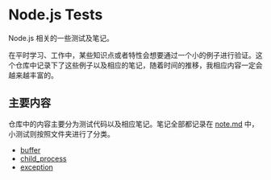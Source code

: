 # Node.js Tests

Node.js 相关的一些测试及笔记。

在平时学习、工作中，某些知识点或者特性会想要通过一个小的例子进行验证。这个仓库中记录下了这些例子以及相应的笔记，随着时间的推移，我相应内容一定会越来越丰富的。

## 主要内容

仓库中的内容主要分为测试代码以及相应笔记。笔记全部都记录在 [note.md](https://github.com/hezhii/nodejs-tests/blob/master/note.md) 中，小测试则按照文件夹进行了分类。

- [buffer](https://github.com/hezhii/nodejs-tests/tree/master/buffer)
- [child_process](https://github.com/hezhii/nodejs-tests/tree/master/child_process)
- [exception](https://github.com/hezhii/nodejs-tests/tree/master/exception)